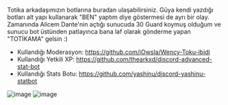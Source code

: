 Totika arkadaşımızın botlarına buradan ulaşabilirsiniz. Güya kendi yazdığı botları alt yapı kullanarak "BEN" yaptım diye göstermesi de ayrı bir olay.
Zamanında Alicem Dante'nin açtığı sunucuda 30 Guard koymuş olduğum ve sunucu bot üstünden patlayınca bana laf olarak gönderme yapan "TOTİKAMA" gelsin :)

- Kullandığı Moderasyon: https://github.com/iOwsla/Wency-Toku-ibidi
- Kullandığı Yetkili XP: https://github.com/thearkxd/discord-advanced-stat-bot
- Kullandığı Stats Botu: https://github.com/yashinu/discord-yashinu-statbot

![image](https://user-images.githubusercontent.com/39532511/117366338-44270700-aec9-11eb-84cb-0dc02ae59cad.png)
![image](https://user-images.githubusercontent.com/39532511/117366349-48532480-aec9-11eb-9ed0-0156a46f598f.png)
